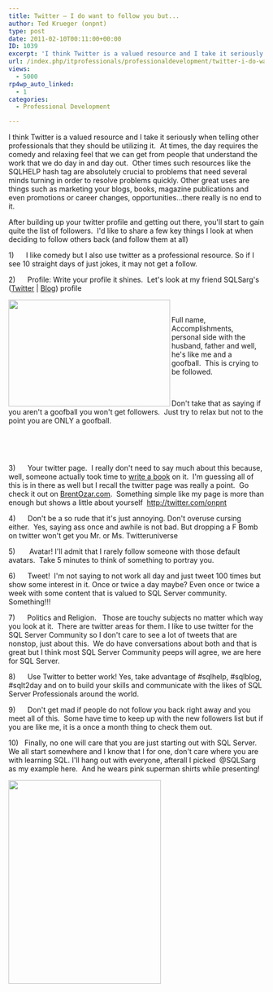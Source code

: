 ```yaml
---
title: Twitter – I do want to follow you but...
author: Ted Krueger (onpnt)
type: post
date: 2011-02-10T00:11:00+00:00
ID: 1039
excerpt: 'I think Twitter is a valued resource and I take it seriously when telling other professionals that they should be utilizing it.  At times, the day requires the comedy and relaxing feel that we can get from people that understand the work that we do day&hellip;'
url: /index.php/itprofessionals/professionaldevelopment/twitter-i-do-want-to/
views:
  - 5000
rp4wp_auto_linked:
  - 1
categories:
  - Professional Development

---
```

I think Twitter is a valued resource and I take it seriously when telling other professionals that they should be utilizing it.  At times, the day requires the comedy and relaxing feel that we can get from people that understand the work that we do day in and day out.  Other times such resources like the SQLHELP hash tag are absolutely crucial to problems that need several minds turning in order to resolve problems quickly. Other great uses are things such as marketing your blogs, books, magazine publications and even promotions or career changes, opportunities...there really is no end to it.

After building up your twitter profile and getting out there, you'll start to gain quite the list of followers.  I'd like to share a few key things I look at when deciding to follow others back (and follow them at all)

1)      I like comedy but I also use twitter as a professional resource. So if I see 10 straight days of just jokes, it may not get a follow.

2)      Profile: Write your profile it shines.  Let's look at my friend SQLSarg's ([Twitter][1] | [Blog][2]) profile

<div class="image_block">
  <a href="/media/blogs/All/-3.png?mtime=1297301765"><img src="https://lessthandot.z19.web.core.windows.net/wp-content/uploads/blogs/All/-3.png?mtime=1297301765" alt="" width="318" height="210" align="left" /></a>
</div>

 

Full name, Accomplishments, personal side with the husband, father and well, he's like me and a goofball.  This is crying to be followed.

 

Don't take that as saying if you aren't a goofball you won't get followers.  Just try to relax but not to the point you are ONLY a goofball.

 

 

3)      Your twitter page.  I really don't need to say much about this because, well, someone actually took time to [write a book][3] on it.  I'm guessing all of this is in there as well but I recall the twitter page was really a point.  Go check it out on [BrentOzar.com][3].  Something simple like my page is more than enough but shows a little about yourself  http://twitter.com/onpnt

4)      Don't be a so rude that it's just annoying. Don't overuse cursing either.  Yes, saying ass once and awhile is not bad. But dropping a F Bomb on twitter won't get you Mr. or Ms. Twitteruniverse

5)       Avatar! I'll admit that I rarely follow someone with those default avatars.  Take 5 minutes to think of something to portray you. 

6)      Tweet!  I'm not saying to not work all day and just tweet 100 times but show some interest in it. Once or twice a day maybe? Even once or twice a week with some content that is valued to SQL Server community. Something!!!

7)      Politics and Religion.   Those are touchy subjects no matter which way you look at it.  There are twitter areas for them. I like to use twitter for the SQL Server Community so I don't care to see a lot of tweets that are nonstop, just about this.  We do have conversations about both and that is great but I think most SQL Server Community peeps will agree, we are here for SQL Server.

8)      Use Twitter to better work! Yes, take advantage of #sqlhelp, #sqlblog, #sqlt2day and on to build your skills and communicate with the likes of SQL Server Professionals around the world.

9)      Don't get mad if people do not follow you back right away and you meet all of this.  Some have time to keep up with the new followers list but if you are like me, it is a once a month thing to check them out.

10)   Finally, no one will care that you are just starting out with SQL Server. We all start somewhere and I know that I for one, don't care where you are with learning SQL. I'll hang out with everyone, afterall I picked  @SQLSarg as my example here.  And he wears pink superman shirts while presenting! 

<div class="image_block">
  <a href="https://lessthandot.z19.web.core.windows.net/wp-content/uploads/blogs/All/-5.png?mtime=1297303747"><img alt="" src="https://lessthandot.z19.web.core.windows.net/wp-content/uploads/blogs/All/-5.png?mtime=1297303747" width="300" height="400" /></a>
</div>

 [1]: http://twitter.com/sqlsarg
 [2]: http://sqlblog.com/blogs/jonathan_kehayias/
 [3]: http://www.brentozar.com/twitter/book/